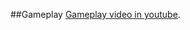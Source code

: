 ##Gameplay
 [Gameplay video in youtube](https://www.youtube.com/watch?v=FdmDMKgYQ2M&list=PLvxc8U8HNrmoNPtNoX33UAXoAfcNrYoFe&index=23&ab_channel=TahaKARABIYIK).
